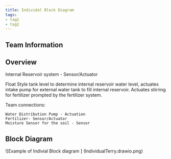 ```yaml
---
title: Individal Block Diagram
tags:
- tag1
- tag2
---
```

## Team Information 

## Overview
Internal Reservoir system - Sensor/Actuator

Float Style tank level to determine internal reservoir water level, actuates intake pump for external water tank to fill internal reservoir. Actuates stirring for fertilizer prompted by the fertilizer system. 

Team connections:

    Water Distribution Pump - Actuation 
    Fertilizer- Sensor/Actuator
    Moisture Sensor for the soil - Sensor

## Block Diagram 

![Example of Indivial Block diagram ]
(IndividualTerry.drawio.png)
